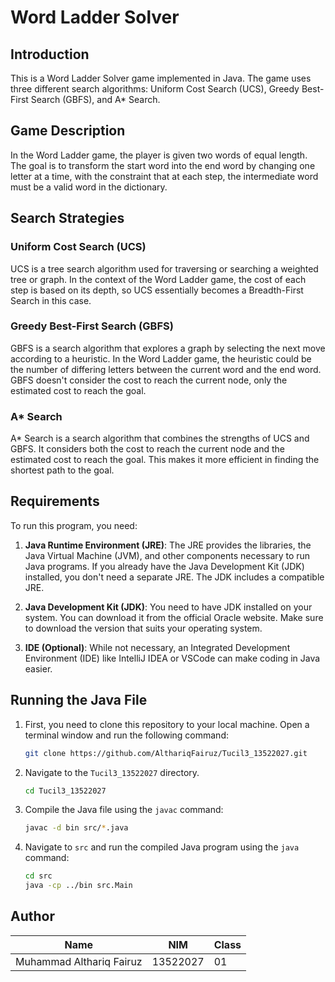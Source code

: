 # Word Ladder Solver

## Introduction
This is a Word Ladder Solver game implemented in Java. The game uses three different search algorithms: Uniform Cost Search (UCS), Greedy Best-First Search (GBFS), and A* Search.

## Game Description
In the Word Ladder game, the player is given two words of equal length. The goal is to transform the start word into the end word by changing one letter at a time, with the constraint that at each step, the intermediate word must be a valid word in the dictionary.

## Search Strategies
### Uniform Cost Search (UCS)
UCS is a tree search algorithm used for traversing or searching a weighted tree or graph. In the context of the Word Ladder game, the cost of each step is based on its depth, so UCS essentially becomes a Breadth-First Search in this case.

### Greedy Best-First Search (GBFS)
GBFS is a search algorithm that explores a graph by selecting the next move according to a heuristic. In the Word Ladder game, the heuristic could be the number of differing letters between the current word and the end word. GBFS doesn't consider the cost to reach the current node, only the estimated cost to reach the goal.

### A* Search
A* Search is a search algorithm that combines the strengths of UCS and GBFS. It considers both the cost to reach the current node and the estimated cost to reach the goal. This makes it more efficient in finding the shortest path to the goal.

## Requirements

To run this program, you need:

1. **Java Runtime Environment (JRE)**: The JRE provides the libraries, the Java Virtual Machine (JVM), and other components necessary to run Java programs. If you already have the Java Development Kit (JDK) installed, you don't need a separate JRE. The JDK includes a compatible JRE.

2. **Java Development Kit (JDK)**: You need to have JDK installed on your system. You can download it from the official Oracle website. Make sure to download the version that suits your operating system.

3. **IDE (Optional)**: While not necessary, an Integrated Development Environment (IDE) like IntelliJ IDEA or VSCode can make coding in Java easier.

## Running the Java File

1. First, you need to clone this repository to your local machine. Open a terminal window and run the following command:
    ```bash
    git clone https://github.com/AlthariqFairuz/Tucil3_13522027.git
    ```

2. Navigate to the `Tucil3_13522027` directory.
    ```bash
    cd Tucil3_13522027
    ``` 
3. Compile the Java file using the `javac` command:

    ```bash
    javac -d bin src/*.java
    ```

4. Navigate to `src` and run the compiled Java program using the `java` command:

    ```bash
    cd src
    java -cp ../bin src.Main
    ```
## Author

| Name | NIM | Class |
| ---- | -------- | ----- |
| Muhammad Althariq Fairuz | 13522027 | 01 |

